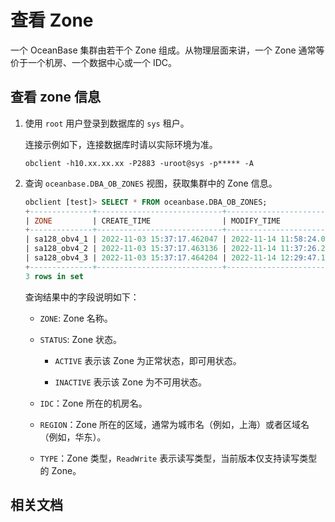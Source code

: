 # 查看 Zone

一个 OceanBase 集群由若干个 Zone 组成。从物理层面来讲，一个 Zone 通常等价于一个机房、一个数据中心或一个 IDC。

## 查看 zone 信息

1. 使用 `root` 用户登录到数据库的 `sys` 租户。

   连接示例如下，连接数据库时请以实际环境为准。

   ```shell
   obclient -h10.xx.xx.xx -P2883 -uroot@sys -p***** -A
   ```

2. 查询 `oceanbase.DBA_OB_ZONES` 视图，获取集群中的 Zone 信息。

   ```sql
   obclient [test]> SELECT * FROM oceanbase.DBA_OB_ZONES;
   +--------------+----------------------------+----------------------------+--------+-------+--------+-----------+
   | ZONE         | CREATE_TIME                | MODIFY_TIME                | STATUS | IDC   | REGION | TYPE      |
   +--------------+----------------------------+----------------------------+--------+-------+--------+-----------+
   | sa128_obv4_1 | 2022-11-03 15:37:17.462047 | 2022-11-14 11:58:24.095555 | ACTIVE | sa128 | HEYUAN | ReadWrite |
   | sa128_obv4_2 | 2022-11-03 15:37:17.463136 | 2022-11-14 11:37:26.222779 | ACTIVE | sa128 | HEYUAN | ReadWrite |
   | sa128_obv4_3 | 2022-11-03 15:37:17.464204 | 2022-11-14 12:29:47.124861 | ACTIVE | sa128 | HEYUAN | ReadWrite |
   +--------------+----------------------------+----------------------------+--------+-------+--------+-----------+
   3 rows in set
   ```

   查询结果中的字段说明如下：

   * `ZONE`: Zone 名称。

   * `STATUS`: Zone 状态。

     * `ACTIVE` 表示该 Zone 为正常状态，即可用状态。

     * `INACTIVE` 表示该 Zone 为不可用状态。

   * `IDC`：Zone 所在的机房名。

   * `REGION`：Zone 所在的区域，通常为城市名（例如，上海）或者区域名（例如，华东）。

   * `TYPE`：Zone 类型，`ReadWrite` 表示读写类型，当前版本仅支持读写类型的 Zone。

## 相关文档
